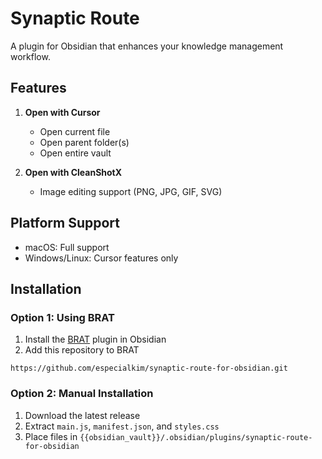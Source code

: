 # Synaptic Route

A plugin for Obsidian that enhances your knowledge management workflow.

## Features

1. **Open with Cursor**
   - Open current file
   - Open parent folder(s)
   - Open entire vault

2. **Open with CleanShotX**
   - Image editing support (PNG, JPG, GIF, SVG)

## Platform Support
- macOS: Full support
- Windows/Linux: Cursor features only

## Installation

### Option 1: Using BRAT
1. Install the [BRAT](https://obsidian.md/plugins?id=obsidian42-brat) plugin in Obsidian
2. Add this repository to BRAT

`https://github.com/especialkim/synaptic-route-for-obsidian.git`

### Option 2: Manual Installation
1. Download the latest release
2. Extract `main.js`, `manifest.json`, and `styles.css`
3. Place files in `{{obsidian_vault}}/.obsidian/plugins/synaptic-route-for-obsidian`
